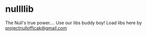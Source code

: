 # nullllib
The Null's true power....
Use our libs buddy boy!
Load libs here by projectnullofficak@gmail.com
